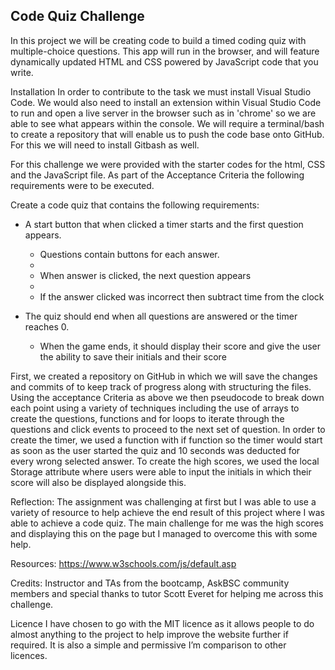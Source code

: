 ## Code Quiz Challenge 

In this project we will be creating code to build a timed coding quiz with multiple-choice questions. This app will run in the browser, and will feature dynamically updated HTML and CSS powered by JavaScript code that you write.

Installation In order to contribute to the task we must install Visual Studio Code. We would also need to install an extension within Visual Studio Code to run and open a live server in the browser such as in 'chrome' so we are able to see what appears within the console. We will require a terminal/bash to create a repository that will enable us to push the code base onto GitHub. For this we will need to install Gitbash as well.

For this challenge we were provided with the starter codes for the html, CSS and the JavaScript file. As part of the Acceptance Criteria the following requirements were to be executed. 

Create a code quiz that contains the following requirements:

* A start button that when clicked a timer starts and the first question appears.
 
  * Questions contain buttons for each answer.
  * 
  * When answer is clicked, the next question appears
  * 
  * If the answer clicked was incorrect then subtract time from the clock

* The quiz should end when all questions are answered or the timer reaches 0.

  * When the game ends, it should display their score and give the user the ability to save their initials and their score

First, we created a repository on GitHub in which we will save the changes and commits of to keep track of progress along with structuring the files. Using the acceptance Criteria as above we then pseudocode to break down each point using a variety of techniques including the use of arrays to create the questions, functions and for loops to iterate through the questions and click events to proceed to the next set of question. In order to create the timer, we used a function with if function so the timer would start as soon as the user started the quiz and 10 seconds was deducted for every wrong selected answer. To create the high scores, we used the local Storage attribute where users were able to input the initials in which their score will also be displayed alongside this. 

Reflection: The assignment was challenging at first but I was able to use a variety of resource to help achieve the end result of this project where I was able to achieve a code quiz. The main challenge for me was the high scores and displaying this on the page but I managed to overcome this with some help. 

Resources: https://www.w3schools.com/js/default.asp

Credits: Instructor and TAs from the bootcamp, AskBSC community members and special thanks to tutor Scott Everet for helping me across this challenge.

Licence I have chosen to go with the MIT licence as it allows people to do almost anything to the project to help improve the website further if required. It is also a simple and permissive I’m comparison to other licences.
